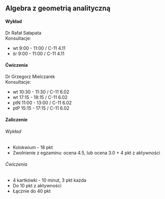 ## Algebra z geometrią analityczną

#### Wykład
Dr Rafał Sałapata  
Konsultacje:
* wt 9:00 - 11:00 / C-11 4.11
* śr 9:00 - 11:00 / C-11 4.11

#### Ćwiczenia
Dr Grzegorz Mielczarek  
Konsultacje:
* wt 10:30 - 11:30 / C-11 6.02
* wt 17:15 - 18:15 / C-11 6.02
* ptN 11:00 - 13:00 / C-11 6.02
* ptP 15:15 - 17:15 / C-11 6.02

#### Zaliczenie
###### Wykład
* Kolokwium - 18 pkt
* Zwolnienie z egzaminu: ocena 4.5, lub ocena 3.0 + 4 pkt z aktywności

###### Ćwiczenia
* 4 kartkówki - 10 minut, 3 pkt każda
* Do 10 pkt z aktywności
* Łącznie do 40 pkt
